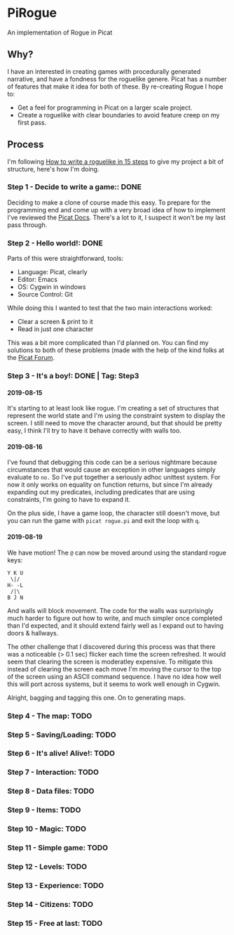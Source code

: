 # PiRogue
An implementation of Rogue in Picat

## Why?

I have an interested in creating games with procedurally generated narrative, and have a fondness for the roguelike genere. 
Picat has a number of features that make it idea for both of these. By re-creating Rogue I hope to:
* Get a feel for programming in Picat on a larger scale project.
* Create a roguelike with clear boundaries to avoid feature creep on my first pass.

## Process

I'm following [How to write a roguelike in 15 steps](http://roguebasin.roguelikedevelopment.org/index.php?title=How_to_Write_a_Roguelike_in_15_Steps)
to give my project a bit of structure, here's how I'm doing.

### Step 1 - Decide to write a game:: DONE

Deciding to make a clone of course made this easy. To prepare for the programming end and come up with a very broad idea of how
to implement I've reviewed the [Picat Docs](http://picat.orgfree.com/picat_guide/picat_guide.html). There's a lot to it, I
suspect it won't be my last pass through.

### Step 2 - Hello world!: DONE 

Parts of this were straightforward, tools:
* Language: Picat, clearly
* Editor: Emacs
* OS: Cygwin in windows
* Source Control: Git

While doing this I wanted to test that the two main interactions worked:
* Clear a screen & print to it
* Read in just one character

This was a bit more complicated than I'd planned on. You can find my solutions to both of these problems (made with the help
of the kind folks at the [Picat Forum](https://groups.google.com/forum/#!forum/picat-lang).

### Step 3 - It's a boy!: DONE | Tag: Step3

#### 2019-08-15

It's starting to at least look like rogue. I'm creating a set of structures that represent the world state and 
I'm using the constraint system to display the screen. I still need to move the character around, but that should
be pretty easy, I think I'll try to have it behave correctly with walls too.

#### 2019-08-16

I've found that debugging this code can be a serious nightmare because circumstances that would
cause an exception in other languages simply evaluate to `no.` So I've put together a seriously
adhoc unittest system. For now it only works on equality on function returns, but since I'm
already expanding out my predicates, including predicates that are using constraints, I'm going
to have to expand it.

On the plus side, I have a game loop, the character still doesn't move, but you can run the game
with `picat rogue.pi` and exit the loop with `q`.

#### 2019-08-19

We have motion! The `@` can now be moved around using the standard rogue keys:

```
Y K U
 \|/
H- -L
 /|\
B J N
```

And walls will block movement. The code for the walls was surprisingly much harder to figure out
how to write, and much simpler once completed than I'd expected, and it should extend fairly well
as I expand out to having doors & hallways.

The other challenge that I discovered during this process was that there was a noticeable (> 0.1 sec)
flicker each time the screen refreshed. It would seem that clearing the screen is moderatley
expensive.  To mitigate this instead of clearing the screen each move I'm moving the cursor to
the top of the screen using an ASCII command sequence. I have no idea how well this will port
across systems, but it seems to work well enough in Cygwin.

Alright, bagging and tagging this one. On to generating maps.

### Step 4 - The map: TODO
### Step 5 - Saving/Loading: TODO
### Step 6 - It's alive! Alive!: TODO
### Step 7 - Interaction: TODO
### Step 8 - Data files: TODO
### Step 9 - Items: TODO
### Step 10 - Magic: TODO
### Step 11 - Simple game: TODO
### Step 12 - Levels: TODO
### Step 13 - Experience: TODO
### Step 14 - Citizens: TODO
### Step 15 - Free at last: TODO
